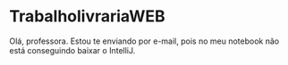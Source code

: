 # TrabalholivrariaWEB
Olá, professora. Estou te enviando por e-mail, pois no meu notebook não está conseguindo baixar o IntelliJ.
